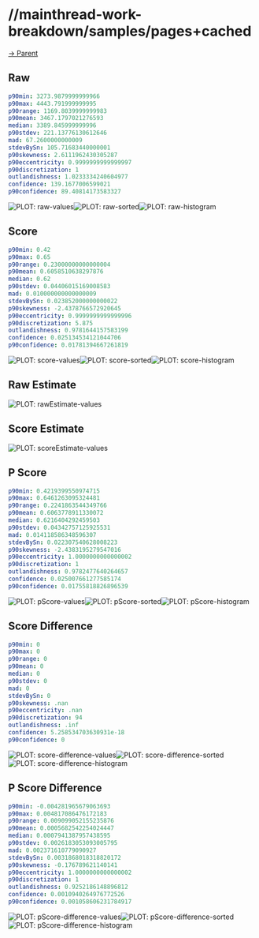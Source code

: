 
# //mainthread-work-breakdown/samples/pages+cached

[→ Parent](../..)


## Raw


```yaml
p90min: 3273.9879999999966
p90max: 4443.791999999995
p90range: 1169.8039999999983
p90mean: 3467.1797021276593
median: 3389.845999999996
p90stdev: 221.13776130612646
mad: 67.2600000000009
stdevBySn: 105.71683440000001
p90skewness: 2.6111962430305287
p90eccentricity: 0.9999999999999997
p90discretization: 1
outlandishness: 1.0233334240604977
confidence: 139.1677006599021
p90confidence: 89.40814173583327

```

![PLOT: raw-values](./raw/values.svg)![PLOT: raw-sorted](./raw/sorted.svg)![PLOT: raw-histogram](./raw/histogram.svg)
## Score


```yaml
p90min: 0.42
p90max: 0.65
p90range: 0.23000000000000004
p90mean: 0.6058510638297876
median: 0.62
p90stdev: 0.04406015169008583
mad: 0.010000000000000009
stdevBySn: 0.023852000000000022
p90skewness: -2.4378766572920645
p90eccentricity: 0.9999999999999996
p90discretization: 5.875
outlandishness: 0.9781644157583199
confidence: 0.025134534121044706
p90confidence: 0.01781394667261819

```

![PLOT: score-values](./score/values.svg)![PLOT: score-sorted](./score/sorted.svg)![PLOT: score-histogram](./score/histogram.svg)
## Raw Estimate

![PLOT: rawEstimate-values](./rawEstimate/values.svg)
## Score Estimate

![PLOT: scoreEstimate-values](./scoreEstimate/values.svg)
## P Score


```yaml
p90min: 0.4219399550974715
p90max: 0.6461263095324481
p90range: 0.2241863544349766
p90mean: 0.6063778911330072
median: 0.6216404292459503
p90stdev: 0.04342757125925531
mad: 0.014118586348596307
stdevBySn: 0.022307540628008223
p90skewness: -2.4383195279547016
p90eccentricity: 1.0000000000000002
p90discretization: 1
outlandishness: 0.9782477640264657
confidence: 0.025007661277585174
p90confidence: 0.01755818826896539

```

![PLOT: pScore-values](./pScore/values.svg)![PLOT: pScore-sorted](./pScore/sorted.svg)![PLOT: pScore-histogram](./pScore/histogram.svg)
## Score Difference


```yaml
p90min: 0
p90max: 0
p90range: 0
p90mean: 0
median: 0
p90stdev: 0
mad: 0
stdevBySn: 0
p90skewness: .nan
p90eccentricity: .nan
p90discretization: 94
outlandishness: .inf
confidence: 5.258534703630931e-18
p90confidence: 0

```

![PLOT: score-difference-values](./score-difference/values.svg)![PLOT: score-difference-sorted](./score-difference/sorted.svg)![PLOT: score-difference-histogram](./score-difference/histogram.svg)
## P Score Difference


```yaml
p90min: -0.004281965679063693
p90max: 0.004817086476172183
p90range: 0.009099052155235876
p90mean: 0.0005682542254024447
median: 0.0007941387957438595
p90stdev: 0.0026183053093005795
mad: 0.002371610779090927
stdevBySn: 0.0031868018318820172
p90skewness: -0.176789621140141
p90eccentricity: 1.0000000000000002
p90discretization: 1
outlandishness: 0.9252186148896812
confidence: 0.0010940264976772526
p90confidence: 0.001058606231784917

```

![PLOT: pScore-difference-values](./pScore-difference/values.svg)![PLOT: pScore-difference-sorted](./pScore-difference/sorted.svg)![PLOT: pScore-difference-histogram](./pScore-difference/histogram.svg)